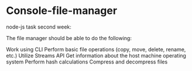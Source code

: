 # Console-file-manager
node-js task second week:

The file manager should be able to do the following:

Work using CLI
Perform basic file operations (copy, move, delete, rename, etc.)
Utilize Streams API
Get information about the host machine operating system
Perform hash calculations
Compress and decompress files

